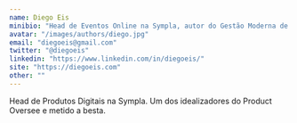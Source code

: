 ```yaml
---
name: Diego Eis
minibio: "Head de Eventos Online na Sympla, autor do Gestão Moderna de Produtos Digitais, um dos idealizadores do Product Oversee e metido a besta."
avatar: "/images/authors/diego.jpg"
email: "diegoeis@gmail.com"
twitter: "@diegoeis"
linkedin: "https://www.linkedin.com/in/diegoeis/"
site: "https://diegoeis.com"
other: ""
---
```


Head de Produtos Digitais na Sympla. Um dos idealizadores do Product Oversee e metido a besta.
